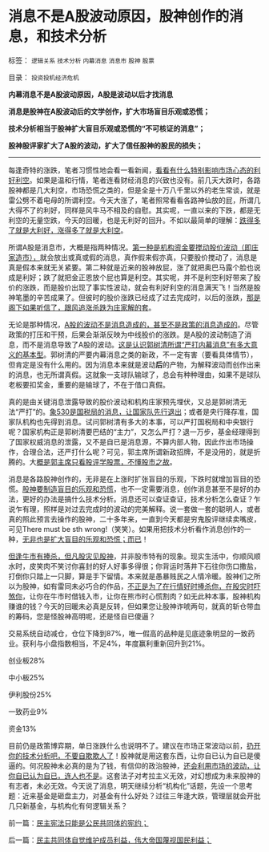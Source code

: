 # 消息不是A股波动原因，股神创作的消息，和技术分析

标签： `逻辑关系` `技术分析` `内幕消息` `消息市` `股神` `股票` 

目录： `投资投机经济危机`

**内幕消息不是A股波动原因，A股是波动以后才找消息**

**消息是股神在A股波动后的文学创作，扩大市场盲目乐观或恐慌；**

**技术分析相当于股神扩大盲目乐观或恐慌的“不可核证的消息”；**

**股神股评家扩大了A股的波动，扩大了信任股神的股民的损失；**

****

每逢奇特的涨跌，笔者习惯性地会看一看新闻，[看看有什么特别影响市场心态的利好利空](../../../2012/11/15/股份公司的投资价值和资本并购的获利原理.md)。如果是温和行情，笔者连看财经消息的兴致也没有。前几天大跌时，各路股神都是几大利空，市场恐慌之类的，但是全是十万八千里以外的老生常谈，就是雷公劈不着电母的所谓利空。今天大涨了，笔者照常看看各路神仙放的屁，所谓几大得不了的利好，同样是风牛马不相及的自慰。其实呢，一直以来的下跌，都是无利空的无量空跌，今天的回暖，也是无利好的回升。不如以最简单的理解：[跌得多了就是大利好，涨得多了就是大利空](../../../2011/12/28/防左，防贼，防股神.md)。

所谓A股是消息市，大概是指两种情况。[第一种是机构资金要搅动股价波动（即庄家造市），](../../../2012/12/4/A股机构化，相当于实体经济的特许权.md)就会放出或真或假的消息，真作假来假亦真，只要股价搅动了，消息是真是假本来就无关紧要。第二种就是近来的股神放屁，涨了就把奥巴马露个脸也说成是利好；跌了就把金正恩放个屁也算是利空。其实呢，并不是利空利好带来了股价的涨跌，而是股价出现了事实性波动，就会有利好利空的消息满天飞！当然是股神笔墨的辛苦成果了。但彼时的股价涨跌已经成了过去完成时，以后的涨跌，[那是阁下如果听信了，跟风追涨杀跌为庄家解的套](../../../2008/11/18/趋势投资：听庄家的话，赚庄家的钱.md)。

无论是那种情况，[A股的波动不是消息造成的，甚至不是政策的消息造成的](../../../2012/11/23/分红不能取代信托，炒房不能替代资本主义.md)。尽管政策的打压和干预，后果会渐渐反映为中线股价的涨跌。是A股的波动制造了消息，而不是消息导致了A股的波动。[这是认识郭树清所谓“严打内幕消息”有多大意义的基本型](../../../2011/9/15/内幕消息操纵不了市场.md)。郭树清的严要内幕消息之类的新政，不一定有害（要看具体情节），但肯定是没有什么用的。因为消息本来就是波动**后**的产物，为解释波动而创作出来的消息，也无所谓真假。这就象一支球队输球了，总会有种种理由，如果不是球队老板要扣奖金，重要的是输球了，不在于借口真假。

真的是由关键消息泄露导致的股价波动和机构庄家预先埋伏，又总是郭树清无法“严打”的。[象530是国税局的消息，让国家队先行退出](../../../2007/8/30/散户赚钱就是投机吗？.md)；或者是央行降存准，国家队机构也先得到消息。试问郭树清有多大的本事，可以严打国税局和中央银行呢？国家机构正是郭树清要巴结的“主力”，又怎么严打？退一万步，基金经理得到了国家权威消息的泄露，又不是自已是消息源，不算内部人物，因此作出市场操作，合理合法，还严打什么呢？可见，郭主席所谓新政招牌，不是没用的，就是折腾的。大[概是郭主席只看股评学股票，不懂股市之故](../../../2012/11/29/A股什么跌跌不休？机构化真正的目的是什么？.md)。

消息是各路股神创作的，无非是在上涨时扩张盲目的乐观，下跌时就增加盲目的恐慌。[股神要制造盲目的乐观和恐慌](../../../2011/12/28/季节性股神现象：算命神棍和股神半仙.md)，也不一定需要消息，创作消息甚至不是好的办法，更好的办法是搞什么技术分析。消息还可以查证查证，技术分析怎么查证？乍说乍有理，照样是对过去完成时的波动的完美解释。说一套做一套的聪明人，或者真的照此预言去操作的股神，二十多年来，一直到今天都是穷鬼股评继续卖嘴皮，可见There
must be sth wrong!（笑笑）。如果用把技术分析看作消息创作的一种，[无非也是扩大盲目的乐观和恐慌；而已](../../../2011/12/29/股神斗法，比拼隐私斗面子.md)！

[但逢牛市有捧杀，但凡股灾见股神](../../../2011/12/28/天灾人祸妖孽生；凡有股灾多股神；.md)，并非股市特有的现象。现实生活中，你顺风顺水时，皮笑肉不笑讨你喜封的好人好事多得很；你背运时落井下石往你伤口撒盐，打倒你只踏上一只脚，算是手下留情。本来就是愚暴贱民之人情冷暖。股神们之所以为股神，如有雷同未必巧合的作品，[不正是为了在行情好时捧杀你，在股灾时吓煞你](../../../2012/11/30/股神操盘手多是“五无”股神，股神秘笈早就失效了.md)，让你在牛市时借钱入市，让你在熊市时心慌割肉？如无此种本事，股神机构赚谁的钱？今天的回暖未必真是反转，但如果您让股神诈唬两句，就真的斩仓带血的筹码，您是怪股神高明呢，还是怪自已傻逼？

交易系统自动减仓，仓位下降到87%，唯一假高的品种是见底迹象明显的一致药业。获利与小盘指数相当，不足4%，年度赢利重新回升到21%。

创业板28%

中小板25%

伊利股份25%

一致药业9%

资金13%

目前仍是政策博弈期，单日涨跌什么也说明不了。建议在市场正常波动以前，[扔开你的技术分析吧，不要自欺欺人了](../../../2012/12/4/迷信技术分析的股民，类似于宗教迷信的自我麻痹.md)！股神就是用这套东西，让你自已认为自已是傻逼的。何况股神未必真的是为了钱，有信仰的政治股神，[还会利用市场的波动，让你自已认为自已，连人也不是](../../../2012/11/29/指责中国散户时，精明的大脑急转弯！.md)。这套法子对考拉主义无效，对幻想成为未来股神的有志者，未必无效。今天说了消息，明天继续分析“机构化”话题，先设一个思考题：近来基金是砸盘主力，对基金有什么好处？过往三年逢大跌，管理层就会开批几只新基金，与机构化有何逻辑关系？

前一篇：[民主宪法只能是公民共同体的宪约；](../../../2012/12/5/民主宪法只能是公民共同体的宪约；.md)

后一篇：[民主共同体自觉维护成员利益，伟大帝国蔑视国民利益；](../../../2012/12/6/民主共同体自觉维护成员利益，伟大帝国蔑视国民利益；.md)